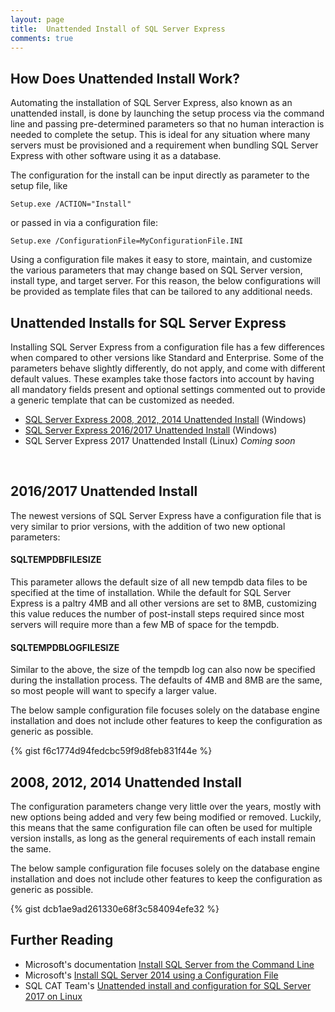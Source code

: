 ```yaml
---
layout: page
title:  Unattended Install of SQL Server Express
comments: true
---
```


## How Does Unattended Install Work?

Automating the installation of SQL Server Express, also known as an
unattended install, is done by launching the setup process via the command
line and passing pre-determined parameters so that no human interaction
is needed to complete the setup. This is ideal for any situation where
many servers must be provisioned and a requirement when bundling
SQL Server Express with other software using it as a database.

The configuration for the install can be input directly as parameter to
the setup file, like

```batch
Setup.exe /ACTION="Install"
```

or passed in via a configuration file:

```batch
Setup.exe /ConfigurationFile=MyConfigurationFile.INI  
```

Using a configuration file makes it easy to store, maintain, and customize the various parameters that may change based on SQL Server version, install type, and target server. For this reason, the below configurations will be provided as template files that can be tailored to any additional needs.

## Unattended Installs for SQL Server Express

Installing SQL Server Express from a configuration file has a few differences when
compared to other versions like Standard and Enterprise. Some of the parameters
behave slightly differently, do not apply, and come with different default values.
These examples take those factors into account by having all mandatory fields
present and optional settings commented out to provide a generic template that can
be customized as needed.

* [SQL Server Express 2008, 2012, 2014 Unattended Install](#2008-2012-2014-unattended-install) (Windows)
* [SQL Server Express 2016/2017 Unattended Install](#2016-2017-unattended-install) (Windows)
* SQL Server Express 2017 Unattended Install (Linux) *Coming soon*
<br/>

## 2016/2017 Unattended Install

The newest versions of SQL Server Express have a configuration file that is
very similar to prior versions, with the addition of two new optional parameters:

#### SQLTEMPDBFILESIZE
This parameter allows the default size of all new tempdb data files to be specified
at the time of installation. While the default for SQL Server Express is a paltry 4MB and
all other versions are set to 8MB, customizing this value reduces the number of
post-install steps required since most servers will require more than a few MB of
space for the tempdb.

#### SQLTEMPDBLOGFILESIZE
Similar to the above, the size of the tempdb log can also now be specified during
the installation process. The defaults of 4MB and 8MB are the same, so most people
will want to specify a larger value.

The below sample configuration file focuses solely on the database engine installation
and does not include other features to keep the configuration as generic as possible.

{% gist f6c1774d94fedcbc59f9d8feb831f44e %}

## 2008, 2012, 2014 Unattended Install

The configuration parameters change very little over the years, mostly with
new options being added and very few being modified or removed. Luckily, this
means that the same configuration file can often be used for multiple version
installs, as long as the general requirements of each install remain the same.

The below sample configuration file focuses solely on the database engine installation
and does not include other features to keep the configuration as generic as possible.

{% gist dcb1ae9ad261330e68f3c584094efe32 %}

## Further Reading
* Microsoft's documentation [Install SQL Server from the Command Line](https://docs.microsoft.com/en-us/sql/database-engine/install-windows/install-sql-server-from-the-command-prompt?view=sql-server-2017)
* Microsoft's [Install SQL Server 2014 using a Configuration File](https://msdn.microsoft.com/library/dd239405(v=sql.120).aspx)
* SQL CAT Team's [Unattended install and configuration for SQL Server 2017 on Linux](https://blogs.msdn.microsoft.com/sqlcat/2017/10/03/unattended-install-and-configuration-for-sql-server-2017-on-linux/)
